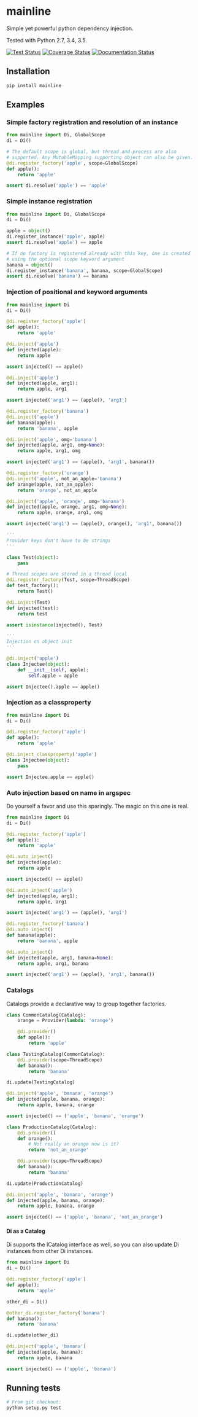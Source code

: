 mainline
========

Simple yet powerful python dependency injection.

Tested with Python 2.7, 3.4, 3.5.

[![Test Status](https://circleci.com/gh/vertical-knowledge/mainline.svg?style=svg)](https://circleci.com/gh/vertical-knowledge/mainline) [![Coverage Status](https://coveralls.io/repos/vertical-knowledge/mainline/badge.svg?branch=develop&service=github)](https://coveralls.io/github/vertical-knowledge/mainline?branch=develop) [![Documentation Status](https://readthedocs.org/projects/mainline/badge/?version=latest)](http://mainline.readthedocs.org/en/latest/?badge=latest)


Installation
------------

```sh
pip install mainline
```

Examples
--------

### Simple factory registration and resolution of an instance

```py
from mainline import Di, GlobalScope
di = Di()

# The default scope is global, but thread and process are also
# supported. Any MutableMapping supporting object can also be given.
@di.register_factory('apple', scope=GlobalScope)
def apple():
    return 'apple'

assert di.resolve('apple') == 'apple'
```

### Simple instance registration

```py
from mainline import Di, GlobalScope
di = Di()

apple = object()
di.register_instance('apple', apple)
assert di.resolve('apple') == apple

# If no factory is registered already with this key, one is created
# using the optional scope keyword argument
banana = object()
di.register_instance('banana', banana, scope=GlobalScope)
assert di.resolve('banana') == banana
```

### Injection of positional and keyword arguments

```py
from mainline import Di
di = Di()

@di.register_factory('apple')
def apple():
    return 'apple'

@di.inject('apple')
def injected(apple):
    return apple

assert injected() == apple()

@di.inject('apple')
def injected(apple, arg1):
    return apple, arg1

assert injected('arg1') == (apple(), 'arg1')

@di.register_factory('banana')
@di.inject('apple')
def banana(apple):
    return 'banana', apple

@di.inject('apple', omg='banana')
def injected(apple, arg1, omg=None):
    return apple, arg1, omg

assert injected('arg1') == (apple(), 'arg1', banana())

@di.register_factory('orange')
@di.inject('apple', not_an_apple='banana')
def orange(apple, not_an_apple):
    return 'orange', not_an_apple

@di.inject('apple', 'orange', omg='banana')
def injected(apple, orange, arg1, omg=None):
    return apple, orange, arg1, omg

assert injected('arg1') == (apple(), orange(), 'arg1', banana())

'''
Provider keys don't have to be strings
'''

class Test(object):
    pass

# Thread scopes are stored in a thread local
@di.register_factory(Test, scope=ThreadScope)
def test_factory():
    return Test()

@di.inject(Test)
def injected(test):
    return test

assert isinstance(injected(), Test)

'''
Injection on object init
'''

@di.inject('apple')
class Injectee(object):
    def __init__(self, apple):
        self.apple = apple

assert Injectee().apple == apple()
```

### Injection as a classproperty

```py
from mainline import Di
di = Di()

@di.register_factory('apple')
def apple():
    return 'apple'

@di.inject_classproperty('apple')
class Injectee(object):
    pass

assert Injectee.apple == apple()
```

### Auto injection based on name in argspec

Do yourself a favor and use this sparingly. The magic on this one is real.

```py
from mainline import Di
di = Di()

@di.register_factory('apple')
def apple():
    return 'apple'

@di.auto_inject()
def injected(apple):
    return apple

assert injected() == apple()

@di.auto_inject('apple')
def injected(apple, arg1):
    return apple, arg1

assert injected('arg1') == (apple(), 'arg1')

@di.register_factory('banana')
@di.auto_inject()
def banana(apple):
    return 'banana', apple

@di.auto_inject()
def injected(apple, arg1, banana=None):
    return apple, arg1, banana

assert injected('arg1') == (apple(), 'arg1', banana())
```

### Catalogs

Catalogs provide a declarative way to group together factories.

```py
class CommonCatalog(Catalog):
    orange = Provider(lambda: 'orange')

    @di.provider()
    def apple():
        return 'apple'

class TestingCatalog(CommonCatalog):
    @di.provider(scope=ThreadScope)
    def banana():
        return 'banana'

di.update(TestingCatalog)

@di.inject('apple', 'banana', 'orange')
def injected(apple, banana, orange):
    return apple, banana, orange

assert injected() == ('apple', 'banana', 'orange')

class ProductionCatalog(Catalog):
    @di.provider()
    def orange():
        # Not really an orange now is it?
        return 'not_an_orange'

    @di.provider(scope=ThreadScope)
    def banana():
        return 'banana'

di.update(ProductionCatalog)

@di.inject('apple', 'banana', 'orange')
def injected(apple, banana, orange):
    return apple, banana, orange

assert injected() == ('apple', 'banana', 'not_an_orange')
```

#### Di as a Catalog

Di supports the ICatalog interface as well, so you can also update Di instances from other Di instances.

```py
from mainline import Di
di = Di()

@di.register_factory('apple')
def apple():
    return 'apple'

other_di = Di()

@other_di.register_factory('banana')
def banana():
    return 'banana'

di.update(other_di)

@di.inject('apple', 'banana')
def injected(apple, banana):
    return apple, banana

assert injected() == ('apple', 'banana')
```

Running tests
-------------

```sh
# From git checkout:
python setup.py test
```
